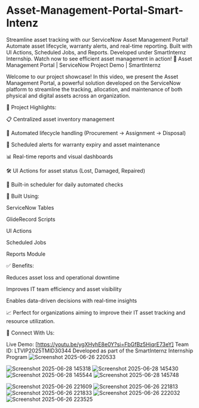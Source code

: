 # Asset-Management-Portal-Smart-Intenz
Streamline asset tracking with our ServiceNow Asset Management Portal! Automate asset lifecycle, warranty alerts, and real-time reporting. Built with UI Actions, Scheduled Jobs, and Reports. Developed under SmartInternz Internship. Watch now to see efficient asset management in action!
🎯 Asset Management Portal | ServiceNow Project Demo | SmartInternz

Welcome to our project showcase! In this video, we present the Asset Management Portal, a powerful solution developed on the ServiceNow platform to streamline the tracking, allocation, and maintenance of both physical and digital assets across an organization.

🚀 Project Highlights:

📋 Centralized asset inventory management

🔄 Automated lifecycle handling (Procurement → Assignment → Disposal)

🔔 Scheduled alerts for warranty expiry and asset maintenance

📊 Real-time reports and visual dashboards

🛠️ UI Actions for asset status (Lost, Damaged, Repaired)

📅 Built-in scheduler for daily automated checks

🔧 Built Using:

ServiceNow Tables

GlideRecord Scripts

UI Actions

Scheduled Jobs

Reports Module

✅ Benefits:

Reduces asset loss and operational downtime

Improves IT team efficiency and asset visibility

Enables data-driven decisions with real-time insights

📈 Perfect for organizations aiming to improve their IT asset tracking and resource utilization.

🔗 Connect With Us:

Live Demo: [https://youtu.be/ygXHyhE8e0Y?si=FbGfBz5HiqrE73eY]
Team ID: LTVIP2025TMID30344
Developed as part of the SmartInternz Internship Program
![Screenshot 2025-06-26 220533](https://github.com/user-attachments/assets/833a535d-ba2b-48ee-8d2b-fe370d3345c8)


![Screenshot 2025-06-28 145318](https://github.com/user-attachments/assets/9fce3aaa-d2f8-46a3-a0ea-ca2a1e4c5b3f)
![Screenshot 2025-06-28 145430](https://github.com/user-attachments/assets/c2ca55f0-2b99-4b98-82f6-bef1e1232bfb)
![Screenshot 2025-06-28 145544](https://github.com/user-attachments/assets/6b359899-7942-479b-a037-363cab72ce89)
![Screenshot 2025-06-28 145748](https://github.com/user-attachments/assets/49dc96d5-5c7b-456b-9607-4301af701f74)

![Screenshot 2025-06-26 221609](https://github.com/user-attachments/assets/d6096a40-6197-401a-a7e7-653069060d6a)
![Screenshot 2025-06-26 221813](https://github.com/user-attachments/assets/cd8a224d-74b4-4669-9ba7-61f9486d4955)
![Screenshot 2025-06-26 221833](https://github.com/user-attachments/assets/24f6af0e-e32b-49b9-a32a-5fcfb7a71fd1)
![Screenshot 2025-06-26 222032](https://github.com/user-attachments/assets/8b8a6ed1-31c3-4134-9128-eaecdad7149b)
![Screenshot 2025-06-26 223525](https://github.com/user-attachments/assets/d472e029-e027-4692-aad8-fb9c03c8fe99)
